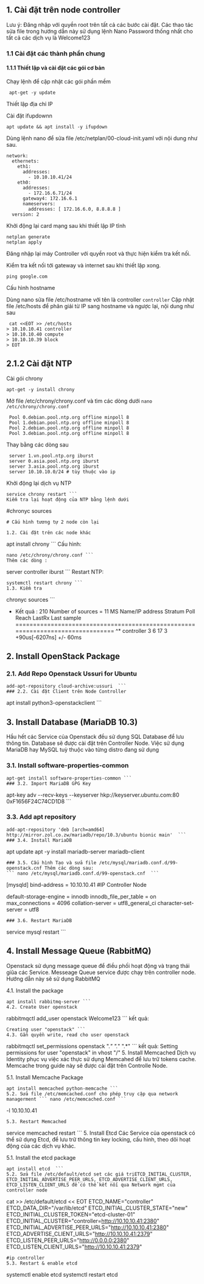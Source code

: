 ## 1. Cài đặt trên node controller

Lưu ý:
Đăng nhập với quyền root trên tất cả các bước cài đặt.
Các thao tác sửa file trong hướng dẫn này sử dụng lệnh Nano
Password thống nhất cho tất cả các dịch vụ là Welcome123

### 1.1 Cài đặt các thành phần chung

#### 1.1.1 Thiết lập và cài đặt các gói cơ bản
Chạy lệnh để cập nhật các gói phần mềm
```
 apt-get -y update
```
Thiết lập địa chỉ IP

Cài đặt ifupdownn
```
apt update && apt install -y ifupdown
```

Dùng lệnh nano để sửa file /etc/netplan/00-cloud-init.yaml với nội dung như sau.
```
network:
  ethernets:
    eth1:
      addresses:
        - 10.10.10.41/24
    eth0:
      addresses:
        - 172.16.6.71/24
      gateway4: 172.16.6.1
      nameservers:
        addresses: [ 172.16.6.0, 8.8.8.8 ]
  version: 2
```
Khởi động lại card mạng sau khi thiết lập IP tĩnh
```
netplan generate
netplan apply
```
Đăng nhập lại máy Controller với quyền root và thực hiện kiểm tra kết nối.

Kiểm tra kết nối tới gateway và internet sau khi thiết lập xong.

``` ping google.com ```

Cấu hình hostname

Dùng nano sửa file /etc/hostname với tên là controller
``` controller ```
Cập nhật file /etc/hosts để phân giải từ IP sang hostname và ngược lại, nội dung như sau
```
 cat <<EOT >> /etc/hosts                                                                               
> 10.10.10.41 controller                                                                                                    
> 10.10.10.40 compute                                                                                                     
> 10.10.10.39 block                                                                                                      
> EOT
```
## 2.1.2 Cài đặt NTP
Cài gói chrony
```
apt-get -y install chrony
```
Mở file /etc/chrony/chrony.conf và tìm các dòng dưới ``` nano /etc/chrony/chrony.conf ```
```
 Pool 0.debian.pool.ntp.org offline minpoll 8
 Pool 1.debian.pool.ntp.org offline minpoll 8
 Pool 2.debian.pool.ntp.org offline minpoll 8
 Pool 3.debian.pool.ntp.org offline minpoll 8
 ```
Thay bằng các dòng sau
```
 server 1.vn.pool.ntp.org iburst
 server 0.asia.pool.ntp.org iburst
 server 3.asia.pool.ntp.org iburst
 server 10.10.10.0/24 # tùy thuộc vào ip
```
Khởi động lại dịch vụ NTP
```
service chrony restart ```
Kiểm tra lại hoạt động của NTP bằng lệnh dưới
```
#chronyc sources
```
# Cấu hình tương tự 2 node còn lại
  
1.2. Cài đặt trên các node khác
```
apt install chrony ```
Cấu hình:
```
nano /etc/chrony/chrony.conf ```
Thêm các dòng :
```
server controller iburst  ```
Restart NTP:
```
systemctl restart chrony ```
1.3. Kiểm tra
```
chronyc sources ```
- Kết quả :
210 Number of sources = 11
MS Name/IP address         Stratum Poll Reach LastRx Last sample
===============================================================================
^* controller                    3   6    17     3    +90us[-6207ns] +/-   60ms
## 2. Install OpenStack Package
### 2.1. Add Repo Openstack Ussuri for Ubuntu
``` 
add-apt-repository cloud-archive:ussuri  ```
### 2.2. Cài đặt Client trên Node Controller
```
apt install python3-openstackclient ```
## 3. Install Database (MariaDB 10.3)
Hầu hết các Service của Openstack đều sử dụng SQL Database để lưu thông tin. Database sẽ được cài đặt trên Controller Node. Việc sử dụng MariaDB hay MySQL tuỳ thuộc vào từng distro đang sử dụng

### 3.1. Install software-properties-common
```
apt-get install software-properties-common ```
### 3.2. Import MariaDB GPG Key
```
apt-key adv --recv-keys --keyserver hkp://keyserver.ubuntu.com:80 0xF1656F24C74CD1D8  ```
### 3.3. Add apt repository
```
add-apt-repository 'deb [arch=amd64] http://mirror.zol.co.zw/mariadb/repo/10.3/ubuntu bionic main'  ```
### 3.4. Install MariaDB
```
apt update
apt -y install mariadb-server mariadb-client
```
### 3.5. Cấu hình Tạo và sửa file /etc/mysql/mariadb.conf.d/99-openstack.cnf Thêm các dòng sau:
``` nano /etc/mysql/mariadb.conf.d/99-openstack.cnf  ```
```
[mysqld]
bind-address = 10.10.10.41 #IP Controller Node

default-storage-engine = innodb
innodb_file_per_table = on
max_connections = 4096
collation-server = utf8_general_ci
character-set-server = utf8
```
### 3.6. Restart MariaDB
```
 service mysql restart  ```
## 4. Install Message Queue (RabbitMQ)
Openstack sử dụng message queue để điều phối hoạt động và trạng thái giũa các Service. Messeage Queue service được chạy trên controller node. Hướng dẫn này sẽ sử dụng RabbitMQ

4.1. Install the package
```
apt install rabbitmq-server ```
4.2. Create User openstack
```
rabbitmqctl add_user openstack Welcome123   ```
kết quả: 
```
Creating user "openstack" ```
4.3. Gắn quyền write, read cho user openstack
```
rabbitmqctl set_permissions openstack ".*" ".*" ".*" ```
kết quả:
Setting permissions for user "openstack" in vhost "/"
5. Install Memcached
Dịch vụ Identity phục vụ việc xác thực sử dụng Memcahed để lưu trữ tokens cache. Memcache trong guide này sẽ được cài đặt trên Controlle Node.

5.1. Install Memcache Package
```
apt install memcached python-memcache ```
5.2. Sửa file /etc/memcached.conf cho phép truy cập qua network managerment ``` nano /etc/memcached.conf ```
```
-l 10.10.10.41
```
5.3. Restart Memcached
```
 service memcached restart  ```
5. Install Etcd
Các Service của openstack có thể sử dụng Etcd, để lưu trữ thông tin key locking, cấu hình, theo dõi hoạt động của các dịch vụ khác.

5.1. Install the etcd package
```
apt install etcd  ```
5.2. Sửa file /etc/default/etcd set các giá trịETCD_INITIAL_CLUSTER, ETCD_INITIAL_ADVERTISE_PEER_URLS, ETCD_ADVERTISE_CLIENT_URLS, ETCD_LISTEN_CLIENT_URLS để có thể kết nối qua Network mgmt của controller node
```
cat >> /etc/default/etcd << EOT
ETCD_NAME="controller"
ETCD_DATA_DIR="/var/lib/etcd"
ETCD_INITIAL_CLUSTER_STATE="new"
ETCD_INITIAL_CLUSTER_TOKEN="etcd-cluster-01"
ETCD_INITIAL_CLUSTER="controller=http://10.10.10.41:2380"
ETCD_INITIAL_ADVERTISE_PEER_URLS="http://10.10.10.41:2380"
ETCD_ADVERTISE_CLIENT_URLS="http://10.10.10.41:2379"
ETCD_LISTEN_PEER_URLS="http://0.0.0.0:2380"
ETCD_LISTEN_CLIENT_URLS="http://10.10.10.41:2379"
```
#ip controller
5.3. Restart & enable etcd
```
systemctl enable etcd
systemctl restart etcd
```
